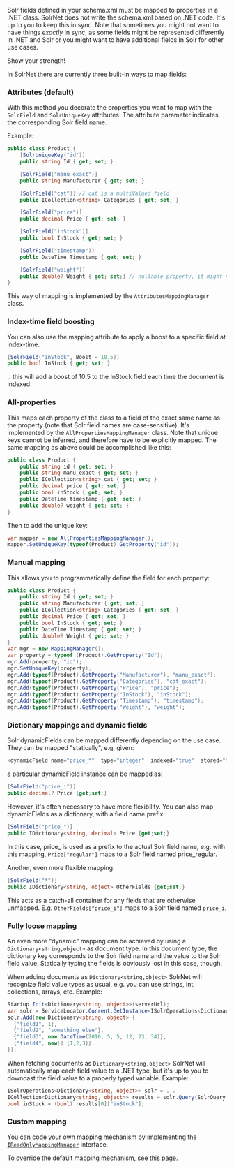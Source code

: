 Solr fields defined in your schema.xml must be mapped to properties in a .NET class.
SolrNet does not write the schema.xml based on .NET code. It's up to you to keep this in sync. Note that sometimes you might not want to have things *exactly* in sync, as some fields might be represented differently in .NET and Solr or you might want to have additional fields in Solr for other use cases.

Show your strength!

In SolrNet there are currently three built-in ways to map fields:

### Attributes (default)
With this method you decorate the properties you want to map with the `SolrField` and `SolrUniqueKey` attributes. The attribute parameter indicates the corresponding Solr field name.

Example:

```csharp
public class Product {
    [SolrUniqueKey("id")]
    public string Id { get; set; }

    [SolrField("manu_exact")]
    public string Manufacturer { get; set; }

    [SolrField("cat")] // cat is a multiValued field
    public ICollection<string> Categories { get; set; }

    [SolrField("price")]
    public decimal Price { get; set; }

    [SolrField("inStock")]
    public bool InStock { get; set; }

    [SolrField("timestamp")]
    public DateTime Timestamp { get; set; }

    [SolrField("weight")]
    public double? Weight { get; set;} // nullable property, it might not be defined on all documents.
}
```

This way of mapping is implemented by the `AttributesMappingManager` class.

### Index-time field boosting
You can also use the mapping attribute to apply a boost to a specific field at index-time.

```C#
[SolrField("inStock", Boost = 10.5)]
public bool InStock { get; set; }
```

.. this will add a boost of 10.5 to the InStock field each time the document is indexed.

### All-properties
This maps each property of the class to a field of the exact same name as the property (note that Solr field names are case-sensitive). It's implemented by the `AllPropertiesMappingManager` class. Note that unique keys cannot be inferred, and therefore have to be explicitly mapped. The same mapping as above could be accomplished like this:

```csharp
public class Product {
    public string id { get; set; }
    public string manu_exact { get; set; }
    public ICollection<string> cat { get; set; }
    public decimal price { get; set; }
    public bool inStock { get; set; }
    public DateTime timestamp { get; set; }
    public double? weight { get; set; }
}
```

Then to add the unique key:

```csharp
var mapper = new AllPropertiesMappingManager();
mapper.SetUniqueKey(typeof(Product).GetProperty("id"));
```

### Manual mapping
This allows you to programmatically define the field for each property:

```csharp
public class Product {
    public string Id { get; set; }
    public string Manufacturer { get; set; }
    public ICollection<string> Categories { get; set; }
    public decimal Price { get; set; }
    public bool InStock { get; set; }
    public DateTime Timestamp { get; set; }
    public double? Weight { get; set; }
}
var mgr = new MappingManager();
var property = typeof (Product).GetProperty("Id");
mgr.Add(property, "id");
mgr.SetUniqueKey(property);
mgr.Add(typeof(Product).GetProperty("Manufacturer"), "manu_exact");
mgr.Add(typeof(Product).GetProperty("Categories"), "cat_exact");
mgr.Add(typeof(Product).GetProperty("Price"), "price");
mgr.Add(typeof(Product).GetProperty("InStock"), "inStock");
mgr.Add(typeof(Product).GetProperty("Timestamp"), "timestamp");
mgr.Add(typeof(Product).GetProperty("Weight"), "weight");
```

### Dictionary mappings and dynamic fields
Solr dynamicFields can be mapped differently depending on the use case. They can be mapped "statically", e.g, given:

```csharp
<dynamicField name="price_*"  type="integer"  indexed="true"  stored="true"/>
```

a particular dynamicField instance can be mapped as:

```csharp
[SolrField("price_i")]
public decimal? Price {get;set;}
```

However, it's often necessary to have more flexibility. You can also map dynamicFields as a dictionary, with a field name prefix:

```csharp
[SolrField("price_")]
public IDictionary<string, decimal> Price {get;set;}
```

In this case, price_ is used as a prefix to the actual Solr field name, e.g. with this mapping, `Price["regular"]` maps to a Solr field named price_regular.

Another, even more flexible mapping:

```csharp
[SolrField("*")]
public IDictionary<string, object> OtherFields {get;set;}
```

This acts as a catch-all container for any fields that are otherwise unmapped. E.g. `OtherFields["price_i"]` maps to a Solr field named `price_i`.

### Fully loose mapping
An even more "dynamic" mapping can be achieved by using a `Dictionary<string,object>` as document type. In this document type, the dictionary key corresponds to the Solr field name and the value to the Solr field value. Statically typing the fields is obviously lost in this case, though.

When adding documents as `Dictionary<string,object>` SolrNet will recognize field value types as usual, e.g. you can use strings, int, collections, arrays, etc. Example:

```csharp
Startup.Init<Dictionary<string, object>>(serverUrl);
var solr = ServiceLocator.Current.GetInstance<ISolrOperations<Dictionary<string, object>>>();
solr.Add(new Dictionary<string, object> {
  {"field1", 1},
  {"field2", "something else"},
  {"field3", new DateTime(2010, 5, 5, 12, 23, 34)},
  {"field4", new[] {1,2,3}},
});
```

When fetching documents as `Dictionary<string,object>` SolrNet will automatically map each field value to a .NET type, but it's up to you to downcast the field value to a properly typed variable. Example:

```csharp
ISolrOperations<Dictionary<string, object>> solr = ...
ICollection<Dictionary<string, object>> results = solr.Query(SolrQuery.All);
bool inStock = (bool) results[0]["inStock"];
```

### Custom mapping
You can code your own mapping mechanism by implementing the [`IReadOnlyMappingManager`](https://github.com/mausch/SolrNet/blob/master/SolrNet/IReadOnlyMappingManager.cs) interface.

To override the default mapping mechanism, see [this page](Overriding-mapper.md).
